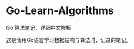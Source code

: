 <!--
 * @Author: JavaPub
 * @Date: 2023-10-28 11:06:57
 * @LastEditors: your name
 * @LastEditTime: 2023-10-28 11:20:50
 * @Description: Here is the JavaPub code base. Search JavaPub on the whole web.
 * @FilePath: \Go-Learn-Algorithms\README.md
-->
# Go-Learn-Algorithms

Go 算法笔记，详细中文解析 


这是我用Go语言学习数据结构与算法时，记录的笔记。

